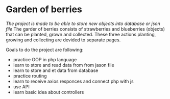 # Garden of berries
*The project is made to be able to store new objects into database or json file*
The garder of berries consists of strawberries and blueberries (objects) that can be planted, grown and collected. 
These three actions planting, growing and collecting are devided to separate pages. 

Goals to do the project are following:
- practice OOP in php language
- learn to store and read data from from jason file
- learn to store and et data from database
- practice routing 
- learn to receive axios responces and connect php with js 
- use API
- learn basic idea about controllers

